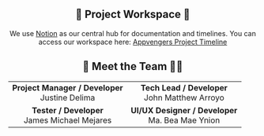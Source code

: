 <div align="center">

## 📝 Project Workspace 📆

We use [Notion](https://www.notion.so/Appvengers-2687c41b8916802da662d3b652084f2e?v=2687c41b8916806db623000c9428995b&source=copy_link) as our central hub for documentation and timelines.
You can access our workspace here: [Appvengers Project Timeline](https://www.notion.so/2687c41b891680988424fc18255e652a?v=2687c41b8916806db623000c9428995b&source=copy_link)

## 👥 Meet the Team 👨‍💻

<table align="center">
  <tr>
      <td align="center">
        <strong>
          Project Manager / Developer
        </strong><br>Justine Delima
      </td>
      <td align="center">
        <strong>
          Tech Lead / Developer
        </strong><br>John Matthew Arroyo
      </td>
    </tr>
    <tr>     
      <td align="center">
        <strong>
          Tester / Developer
        </strong><br>James Michael Mejares
      </td>
      <td align="center">
        <strong>
          UI/UX Designer / Developer
        </strong><br>Ma. Bea Mae Ynion
      </td>
    </tr>
</table>

</div>
